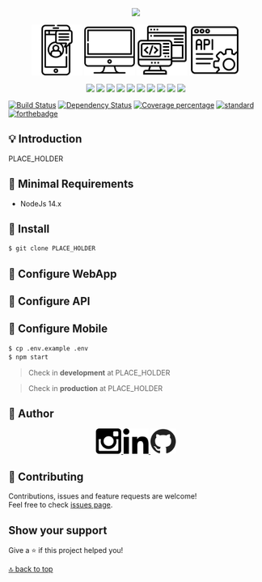 <span id="top"></span>

<p align="center">
  <img src="#"/>
</p>

<p align="center">
   <a href="#"><img src="https://github.com/pauloluan/assets/blob/master/app.png?raw=true" width="100"></a>
   <a href="#"><img src="https://github.com/pauloluan/assets/blob/master/front.png?raw=true" width="100"></a>
    <a href="#"><img src="https://github.com/pauloluan/assets/blob/master/back.png?raw=true" width="100"></a>
  <a href="#"><img src="https://github.com/pauloluan/assets/blob/master/api.png?raw=true" width="100"></a>
</p>

<p align="center">
  <a href="https://pt-br.reactjs.org/"><img src="https://img.shields.io/badge/ReactJS-16.x-blue?style=for-the-badge"></a>
  <a href="https://redux.js.org/"><img src="https://img.shields.io/badge/Redux-4.0.x-blue?style=for-the-badge"></a>
  <a href="https://github.com/reduxjs/redux-thunk"><img src="https://img.shields.io/badge/Redux Thunk-2.3.x-green?style=for-the-badge"></a>
  <a href="https://reacttraining.com/react-router/web/guides/quick-start"><img src="https://img.shields.io/badge/React Router-5.1.x-blueviolet?style=for-the-badge"></a>
  <a href="https://pm2.keymetrics.io/"><img src="https://img.shields.io/badge/PM2-4.2.x-orange?style=for-the-badge"></a>
  <a href="https://nodejs.org/en/"><img src="https://img.shields.io/badge/Node-12.x-green?style=for-the-badge"></a>
  <a href="https://www.postgresql.org/"><img src="https://img.shields.io/badge/Postgress-10-blue?style=for-the-badge"></a>
  <a href="https://adonisjs.com/"><img src="https://img.shields.io/badge/AdonisJS-4.x-blueviolet?style=for-the-badge"></a>
  <a href="https://www.npmjs.com/"><img src="https://img.shields.io/badge/NPM-6.x-red?style=for-the-badge"></a>
  <a href="https://www.conventionalcommits.org/en/v1.0.0/"><img src="https://img.shields.io/badge/Commitizen-friendly-green?style=for-the-badge"></a>
</p>

[![Build Status][travis-image]][travis-url] [![Dependency Status][daviddm-image]][daviddm-url] [![Coverage percentage][coveralls-image]][coveralls-url] [![standard][standard-image]][standard-url] [![forthebadge][60time-image]][60time-url]

[travis-image]: https://img.shields.io/travis/pauloluan/assets/master.svg?style=for-the-badge
[travis-url]: https://travis-ci.com/pauloluan/assets
[daviddm-image]: https://img.shields.io/david/pauloluan/assets.svg?style=for-the-badge
[daviddm-url]: https://david-dm.org/pauloluan/assets
[coveralls-image]: http://img.shields.io/coveralls/pauloluan/assets/master.svg?style=for-the-badge
[coveralls-url]: https://coveralls.io/github/pauloluan/assets?branch=master
[standard-image]: https://img.shields.io/badge/code%20style-standard-brightgreen.svg?style=for-the-badge
[standard-url]: http://npm.im/standard
[60time-image]: https://forthebadge.com/images/badges/60-percent-of-the-time-works-every-time.svg
[60time-url]: https://forthebadge.com

## 💡 Introduction

PLACE_HOLDER

## 📝 Minimal Requirements

- NodeJs 14.x

## 🚀 Install

```sh
$ git clone PLACE_HOLDER
```

## 📝 Configure WebApp

## 📝 Configure API

## 📝 Configure Mobile

```sh
$ cp .env.example .env
$ npm start
```

> Check in **development** at PLACE_HOLDER

> Check in **production** at PLACE_HOLDER

## 👤 Author

<p align="center">
  <a href="http://bit.ly/reativa-insta">
    <img src="https://github.com/pauloluan/assets/blob/master/insta.png" width="50"  alt="Follow me on Instagram" />
  </a>
  <a href="https://bit.ly/pauloluan/">
    <img src="https://github.com/pauloluan/assets/blob/master/linkedin.png?raw=true" width="50" alt="Follow me on Linkedin" />
  </a>
  <a href="https://github.com/pauloluan">
    <img src="https://github.com/pauloluan/assets/blob/master/github.png?raw=true" width="50"  alt="Follow me on Github" />
  </a>
</p>

## 🤝 Contributing

Contributions, issues and feature requests are welcome!<br />Feel free to check [issues page](https://github.com/pauloluan/PLACE_HOLDER/issues).

## Show your support

Give a ⭐️ if this project helped you!

[🔝 back to top](#top)

